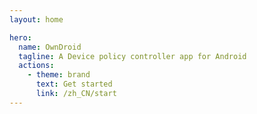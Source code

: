 ```yaml
---
layout: home

hero:
  name: OwnDroid
  tagline: A Device policy controller app for Android
  actions:
    - theme: brand
      text: Get started
      link: /zh_CN/start
---
```


